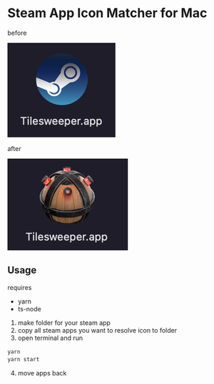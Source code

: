 # Steam App Icon Matcher for Mac

before

![before image](./resource/before.png)

after

![after image](./resource/after.png)

## Usage

requires
- yarn
- ts-node

1. make folder for your steam app
2. copy all steam apps you want to resolve icon to folder
3. open terminal and run
```zsh
yarn
yarn start
```
4. move apps back

